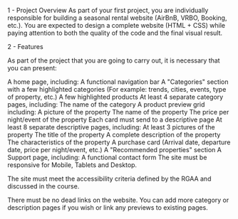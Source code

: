 1 - Project Overview
As part of your first project, you are individually responsible for building a seasonal rental website (AirBnB, VRBO, Booking, etc.).
You are expected to design a complete website (HTML + CSS) while paying attention to both the quality of the code and the final visual result.

2 - Features

As part of the project that you are going to carry out, it is necessary that you can present:

A home page, including:
A functional navigation bar
A "Categories" section with a few highlighted categories (For example: trends, cities, events, type of property, etc.)
A few highlighted products
At least 4 separate category pages, including:
The name of the category
A product preview grid including:
A picture of the property
The name of the property
The price per night/event of the property
Each card must send to a descriptive page
At least 8 separate descriptive pages, including:
At least 3 pictures of the property
The title of the property
A complete description of the property
The characteristics of the property
A purchase card (Arrival date, departure date, price per night/event, etc.)
A "Recommended properties" section
A Support page, including:
A functional contact form
The site must be responsive for Mobile, Tablets and Desktop.

The site must meet the accessibility criteria defined by the RGAA and discussed in the course.

There must be no dead links on the website. You can add more category or description pages if you wish or link any previews to existing pages.
